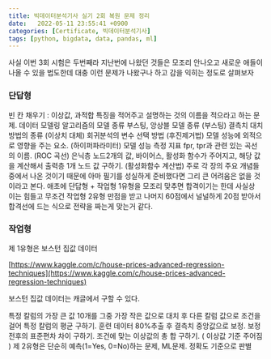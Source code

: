 ```yaml
---
title: 빅데이터분석기사 실기 2회 복원 문제 정리
date:   2022-05-11 23:55:41 +0900
categories: [Certificate, 빅데이터분석기사]
tags: [python, bigdata, data, pandas, ml]
---
```


사실 이번 3회 시험은 두번째라 지난번에 나왔던 것들은 모조리 안나오고 새로운 애들이 나올 수 있을 법도한데 대충 이런 문제가 나왔구나 하고 감을 익히는 정도로 살펴보자

### 단답형

빈 칸 채우기 : 이상값, 과적합
특징을 적어주고 설명하는 것의 이름을 적으라고 하는 문제.
데이터 모델링 알고리즘의 모델 종류
부스팅, 앙상블 모델 종류 (부스팅)
결측치 대치 방법의 종류 (이상치 대체)
회귀분석의 변수 선택 방법 (후진제거법)
모델 성능에 외적으로 영향을 주는 요소. (하이퍼파라미터)
모델 성능 측정 지표 fpr, tpr과 관련 있는 곡선의 이름. (ROC 곡선)
은닉층 노드2개의 값, 바이어스, 활성화 함수가 주어지고, 해당 값을 계산해서 출력층 1개 노드 값 구하기. (활성화함수 계산법)
주로 각 장의 주요 개념들 중에서 나온 것이기 때문에 아마 필기를 성실하게 준비했다면 그리 큰 어려움은 없을 것이라고 본다. 애초에 단답형 + 작업형 1유형을 모조리 맞추면 합격이기는 한데 사실상 이는 힘들고 무조건 작업형 2유형 만점을 받고 나머지 60점에서 널널하게 20점 받아서 합격선에 드는 식으로 전략을 짜는게 맞는거 같다.

 

### 작업형

제 1유형은 보스턴 집값 데이터

[https://www.kaggle.com/c/house-prices-advanced-regression-techniques](https://www.kaggle.com/c/house-prices-advanced-regression-techniques)

보스턴 집값 데이터는 캐글에서 구할 수 있다.

특정 칼럼의 가장 큰 값 10개를 그중 가장 작은 값으로 대치 후 다른 칼럼 값으로 조건을 걸어 특정 칼럼의 평균 구하기.
훈련 데이터 80%추출 후 결측치 중앙값으로 보정. 보정 전후의 표준편차 차이 구하기.
조건에 맞는 이상값의 총 합 구하기. ( 이상값 기준 주어짐 )
제 2유형은 단순히 예측(1=Yes, 0=No)하는 문제, ML문제. 정확도 기준으로 판별